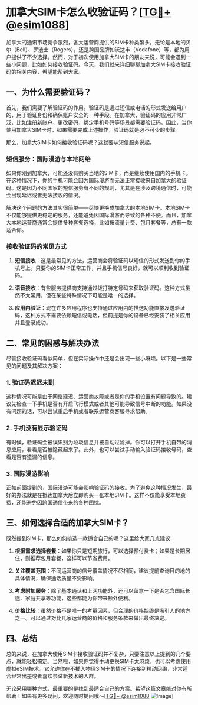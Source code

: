 # 加拿大SIM卡怎么收验证码？[[TG💪+ @esim1088](https://t.me/s/esim1088)]

加拿大的通讯市场竞争激烈，各大运营商提供的SIM卡种类繁多，无论是本地的贝尔（Bell）、罗渣士（Rogers），还是跨国品牌如沃达丰（Vodafone）等，都为用户提供了不少选择。然而，对于初次使用加拿大SIM卡的朋友来说，可能会遇到一些小问题，比如如何接收验证码。今天，我们就来详细聊聊加拿大SIM卡接收验证码的相关内容，希望能帮到大家。

## 一、为什么需要验证码？

首先，我们需要了解验证码的作用。验证码是通过短信或电话的形式发送给用户的，用于验证身份和确保账户安全的一种手段。在加拿大，验证码的应用非常广泛，比如注册新账户、更改密码、绑定手机号码等场景都需要验证码。因此，当你使用加拿大SIM卡时，如果需要完成上述操作，验证码就是必不可少的步骤。

那么，加拿大SIM卡如何接收验证码呢？这就要从短信服务说起。

### 短信服务：国际漫游与本地网络

如果你刚到加拿大，可能还没有购买当地的SIM卡，而是继续使用国内的手机卡。在这种情况下，你的手机可能会因为国际漫游而无法正常接收来自加拿大的验证码。这是因为不同国家的短信服务有不同的规则，尤其是在涉及跨境通信时，可能会出现延迟或者无法接收的情况。

解决这个问题的方法其实很简单——尽快更换成加拿大的本地SIM卡。本地SIM卡不仅能够提供更稳定的服务，还能避免因国际漫游而导致的各种不便。而且，加拿大本地运营商通常会提供多种套餐选择，比如按流量计费、包月套餐等，总有一款适合你。

### 接收验证码的常见方式

1. **短信接收**：这是最常见的方法，运营商会将验证码以短信的形式发送到你的手机号上。只要你的SIM卡正常工作，并且手机信号良好，就可以顺利收到验证码。
   
2. **语音接收**：有些服务提供商支持通过拨打特定号码来获取验证码。这种方式虽然不太常用，但在某些特殊情况下可能是唯一的选择。

3. **应用内验证**：现在许多应用程序也支持通过应用内的推送功能直接发送验证码，这种方式不需要依赖短信或电话，但前提是你的设备已经安装了相关应用并且登录成功。

## 二、常见的困惑与解决办法

尽管接收验证码看似简单，但在实际操作中还是会出现一些小麻烦。以下是一些常见的问题及其解决方案：

### 1. 验证码迟迟未到

这种情况可能是由于网络延迟、运营商故障或者是你的手机设置有问题导致的。建议先检查一下手机是否有开启飞行模式或者其他可能导致信号中断的功能。如果没有问题的话，可以尝试重启手机或者联系运营商客服寻求帮助。

### 2. 手机没有显示验证码

有时候，验证码会被误识别为垃圾信息并被自动过滤掉。你可以打开手机自带的消息应用，看看是否被隐藏起来了。此外，也可以尝试手动输入验证码接收号码，查看是否有遗漏的信息。

### 3. 国际漫游影响

正如前面提到的，国际漫游可能会影响验证码的接收。为了避免这种情况发生，最好的办法就是在抵达加拿大后立即购买一张本地SIM卡。这样不仅能享受本地资费，还能避免因跨国通信带来的各种困扰。

## 三、如何选择合适的加拿大SIM卡？

既然提到SIM卡，那么如何挑选一款适合自己的呢？这里给大家几点建议：

1. **根据需求选择套餐**：如果你只是短期旅行，可以选择预付费卡；如果是长期居住，则推荐包月套餐，这样可以节省费用。

2. **关注覆盖范围**：不同运营商的信号覆盖情况不尽相同，建议提前查询目的地的具体情况，确保通话质量不受影响。

3. **考虑附加服务**：除了基本通话和上网功能外，还可以留意一下是否包含国际长途、家庭共享等功能，这些都能为你带来额外便利。

4. **价格比较**：虽然价格不是唯一的考量因素，但合理的价格始终是吸引人的地方之一。可以通过对比几家运营商的价格和服务条款来做出最终决定。

## 四、总结

总的来说，在加拿大使用SIM卡接收验证码并不复杂，只要注意以上提到的几个要点，就能轻松搞定。当然啦，如果你觉得手动更换SIM卡太麻烦，也可以考虑使用虚拟eSIM技术。它允许你在不插入物理SIM卡的情况下连接到移动网络，非常适合经常出差或者喜欢尝试新技术的人群。

无论采用哪种方式，最重要的是找到最适合自己的方案。希望这篇文章能对你有所帮助！如果有更多疑问，欢迎随时提问哦～[[TG💪+ @esim1088](https://t.me/s/esim1088) ![Image](https://i.postimg.cc/4NQfJmqS/Snipaste-2025-05-13-00-14-12.png)]